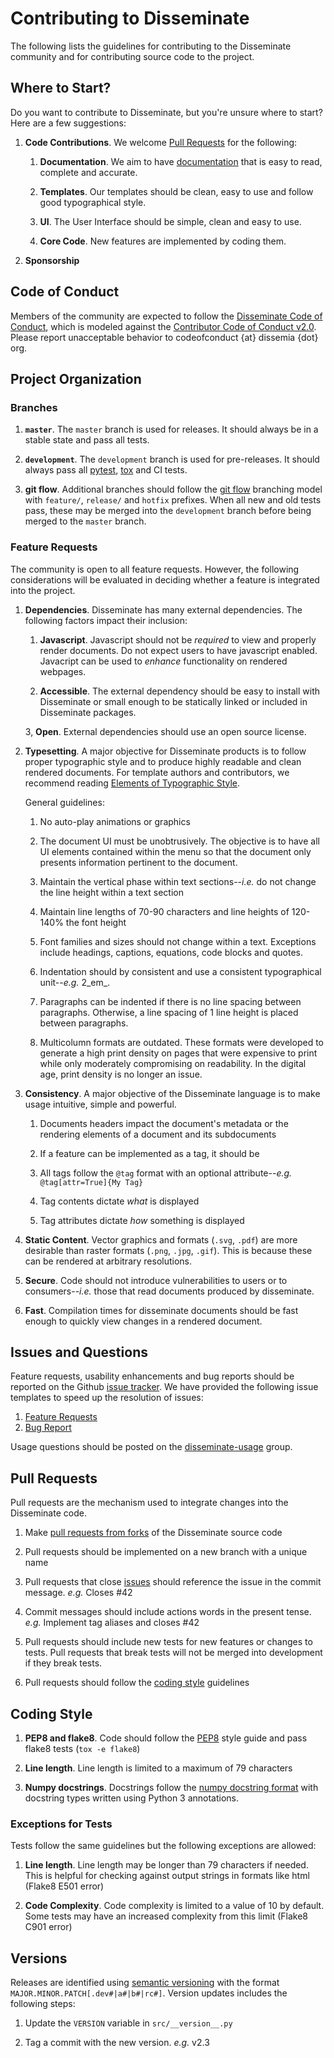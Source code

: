 # Contributing to Disseminate

The following lists the guidelines for contributing to the Disseminate community
and for contributing source code to the project.

## Where to Start?

Do you want to contribute to Disseminate, but you're unsure where to start?
Here are a few suggestions:

1. **Code Contributions**. We welcome [Pull Requests](#pull-requests) for the
   following:

    1. **Documentation**. We aim to have [documentation] that is easy to read,
       complete and accurate.
   
    2. **Templates**. Our templates should be clean, easy to use and follow
       good typographical style.
       
    3. **UI**. The User Interface should be simple, clean and easy to use.    
       
    4. **Core Code**. New features are implemented by coding them.
    
2. **Sponsorship**

## Code of Conduct

Members of the community are expected to follow the 
[Disseminate Code of Conduct], which is modeled against the 
[Contributor Code of Conduct v2.0]. Please report unacceptable behavior to
codeofconduct {at} dissemia {dot} org.

## Project Organization

### Branches

1. **``master``**. The ``master`` branch is used for releases. It should always 
   be in a stable state and pass all tests.
   
2. **``development``**. The ``development`` branch is used for pre-releases. It 
   should always pass all [pytest], [tox] and CI tests.
    
3. **git flow**. Additional branches should follow the [git flow] branching 
   model with ``feature/``, ``release/`` and ``hotfix`` prefixes. When all new 
   and old tests pass, these may be merged into the ``development`` branch 
   before being merged to the ``master`` branch.

### Feature Requests

The community is open to all feature requests. However, the following 
considerations will be evaluated in deciding whether a feature is
integrated into the project.

1. **Dependencies**. Disseminate has many external dependencies. The following
   factors impact their inclusion: 

   1. **Javascript**. Javascript should not be _required_ to view and properly
      render documents. Do not expect users to have javascript enabled. 
      Javacript can be used to *enhance* functionality on rendered 
      webpages.
      
   2. **Accessible**. The external dependency should be easy to install with
      Disseminate or small enough to be statically linked or included in 
      Disseminate packages.
      
   3, **Open**. External dependencies should use an open source license.
   
2. **Typesetting**. A major objective for Disseminate products is to follow
   proper typographic style and to produce highly readable and clean rendered
   documents. For template authors and contributors, we recommend reading 
   [Elements of Typographic Style]. 
   
   General guidelines:
   
   1. No auto-play animations or graphics
   
   2. The document UI must be unobtrusively. The objective is to have all 
      UI elements contained within the menu so that the document only
      presents information pertinent to the document.
   
   3. Maintain the vertical phase within text sections--_i.e._ do not
      change the line height within a text section
      
   4. Maintain line lengths of 70-90 characters and line heights of 120-140%
      the font height
      
   5. Font families and sizes should not change within a text. Exceptions
      include headings, captions, equations, code blocks and quotes.
      
   6. Indentation should by consistent and use a consistent typographical
      unit--_e.g._ 2_em_.
      
   7. Paragraphs can be indented if there is no line spacing between paragraphs.
      Otherwise, a line spacing of 1 line height is placed between paragraphs.
   
   8. Multicolumn formats are outdated. These formats were developed to
      generate a high print density on pages that were expensive to print
      while only moderately compromising on readability. In the digital age,
      print density is no longer an issue. 
   
3. **Consistency**. A major objective of the Disseminate language is to make
   usage intuitive, simple and powerful. 
   
   1. Documents headers impact the document's metadata or the rendering
      elements of a document and its subdocuments
      
   2. If a feature can be implemented as a tag, it should be
   
   3. All tags follow the ``@tag`` format with an optional 
   attribute--_e.g._ ``@tag[attr=True]{My Tag}``
   
   4. Tag contents dictate _what_ is displayed
   
   5. Tag attributes dictate _how_ something is displayed
   
4. **Static Content**. Vector graphics and formats (``.svg``, ``.pdf``) are 
   more desirable than raster formats (``.png``, ``.jpg``, ``.gif``).
   This is because these can be rendered at arbitrary resolutions.

5. **Secure**. Code should not introduce vulnerabilities to users or to
   consumers--_i.e._ those that read documents produced by disseminate.
   
6. **Fast**. Compilation times for disseminate documents should be fast
   enough to quickly view changes in a rendered document.

## Issues and Questions

Feature requests, usability enhancements and bug reports should be reported
on the Github [issue tracker]. We have provided the following issue templates
to speed up the resolution of issues:

  1. [Feature Requests]
  2. [Bug Report]

Usage questions should be posted on the [disseminate-usage] group.

## Pull Requests

Pull requests are the mechanism used to integrate changes into the Disseminate
code.

  1. Make [pull requests from forks] of the Disseminate source code
  
  2. Pull requests should be implemented on a new branch with a unique name
  
  3. Pull requests that close [issues](#issues-and-questions) should reference
     the issue in the commit message. _e.g._ Closes #42
     
  4. Commit messages should include actions words in the present tense.
     _e.g._ Implement tag aliases and closes #42
     
  5. Pull requests should include new tests for new features or changes to
     tests. Pull requests that break tests will not be merged into development
     if they break tests.
     
  6. Pull requests should follow the [coding style](#coding-style) guidelines

## Coding Style

1. **PEP8 and flake8**. Code should follow the [PEP8] style guide and pass
   flake8 tests (``tox -e flake8``)

2. **Line length**. Line length is limited to a maximum of 79 characters

3. **Numpy docstrings**. Docstrings follow the [numpy docstring format] with
   docstring types written using Python 3 annotations.

### Exceptions for Tests

Tests follow the same guidelines but the following exceptions are allowed:

1. **Line length**. Line length may be longer than 79 characters if needed.
   This is helpful for checking against output strings in formats like html
   (Flake8 E501 error)
   
2. **Code Complexity**. Code complexity is limited to a value of 10 by default.
   Some tests may have an increased complexity from this limit (Flake8 C901
   error)

## Versions

Releases are identified using [semantic versioning] with the format
``MAJOR.MINOR.PATCH[.dev#|a#|b#|rc#]``. Version updates includes the following
steps:

1. Update the ``VERSION`` variable in ``src/__version__.py``

2. Tag a commit with the new version. _e.g._ v2.3


[documentation]: https://www.dissemia.dev/docs/disseminate/index.html
[Disseminate Code of Conduct]: https://github.com/jlorieau/disseminate/blob/master/CODE_OF_CONDUCT.md
[Contributor Code of Conduct v2.0]: https://www.contributor-covenant.org/version/2/0/code_of_conduct.html
[pytest]: https://pypi.org/project/pytest/
[tox]: https://tox.readthedocs.io/en/latest/
[git flow]: https://nvie.com/posts/a-successful-git-branching-model/
[Elements of Typographic Style]: https://en.wikipedia.org/wiki/The_Elements_of_Typographic_Style
[issue tracker]: https://github.com/jlorieau/disseminate/issues
[Feature Requests]: https://github.com/jlorieau/disseminate/issues/new?assignees=&labels=&template=feature_request.md&title=
[Bug Report]: https://github.com/jlorieau/disseminate/issues/new?assignees=&labels=&template=bug_report.md&title=
[disseminate-usage]: https://groups.google.com/g/disseminate-usage
[pull requests from forks]: https://docs.github.com/en/github/collaborating-with-issues-and-pull-requests/creating-a-pull-request-from-a-fork
[PEP8]: https://www.python.org/dev/peps/pep-0008/
[numpy docstring format]: ttps://numpydoc.readthedocs.io/en/latest/format.html
[semantic versioning]: https://semver.org
